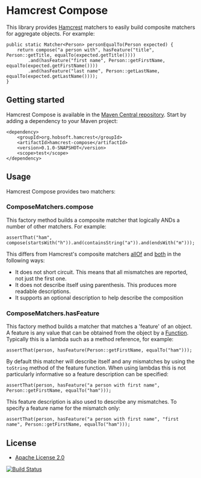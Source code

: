 # Hamcrest Compose

This library provides [Hamcrest](http://hamcrest.org/) matchers to easily build composite matchers for aggregate objects. For example:

	public static Matcher<Person> personEqualTo(Person expected) {
		return compose("a person with", hasFeature("title", Person::getTitle, equalTo(expected.getTitle())))
			.and(hasFeature("first name", Person::getFirstName, equalTo(expected.getFirstName())))
			.and(hasFeature("last name", Person::getLastName, equalTo(expected.getLastName())));
	}

## Getting started

Hamcrest Compose is available in the [Maven Central repository](http://search.maven.org/). Start by adding a dependency to your Maven project:

	<dependency>
		<groupId>org.hobsoft.hamcrest</groupId>
		<artifactId>hamcrest-compose</artifactId>
		<version>0.1.0-SNAPSHOT</version>
		<scope>test</scope>
	</dependency>

## Usage

Hamcrest Compose provides two matchers:

### ComposeMatchers.compose

This factory method builds a composite matcher that logically ANDs a number of other matchers. For example:

	assertThat("ham", compose(startsWith("h")).and(containsString("a")).and(endsWith("m")));

This differs from Hamcrest's composite matchers [allOf](http://hamcrest.org/JavaHamcrest/javadoc/1.3/org/hamcrest/CoreMatchers.html#allOf(org.hamcrest.Matcher...)) and [both](http://hamcrest.org/JavaHamcrest/javadoc/1.3/org/hamcrest/CoreMatchers.html#both(org.hamcrest.Matcher)) in the following ways:

* It does not short circuit. This means that all mismatches are reported, not just the first one.
* It does not describe itself using parenthesis. This produces more readable descriptions.
* It supports an optional description to help describe the composition

### ComposeMatchers.hasFeature

This factory method builds a matcher that matches a 'feature' of an object. A feature is any value that can be obtained from the object by a [Function](https://docs.oracle.com/javase/8/docs/api/java/util/function/Function.html). Typically this is a lambda such as a method reference, for example:

	assertThat(person, hasFeature(Person::getFirstName, equalTo("ham")));

By default this matcher will describe itself and any mismatches by using the `toString` method of the feature function. When using lambdas this is not particularly informative so a feature description can be specified: 

	assertThat(person, hasFeature("a person with first name", Person::getFirstName, equalTo("ham")));
	
This feature description is also used to describe any mismatches. To specify a feature name for the mismatch only:

	assertThat(person, hasFeature("a person with first name", "first name", Person::getFirstName, equalTo("ham")));

## License

* [Apache License 2.0](http://www.apache.org/licenses/LICENSE-2.0.html)

[![Build Status](https://travis-ci.org/markhobson/hamcrest-compose.svg?branch=master)](https://travis-ci.org/markhobson/hamcrest-compose)
